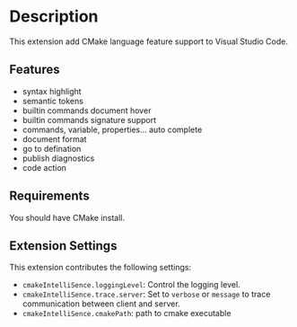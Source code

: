 # Description

This extension add CMake language feature support to Visual Studio Code.

## Features

+ syntax highlight
+ semantic tokens
+ builtin commands document hover
+ builtin commands signature support
+ commands, variable, properties... auto complete
+ document format
+ go to defination
+ publish diagnostics
+ code action

## Requirements

You should have CMake install.

## Extension Settings

This extension contributes the following settings:

* `cmakeIntelliSence.loggingLevel`: Control the logging level.
* `cmakeIntelliSence.trace.server`: Set to `verbose` or `message` to trace communication between client and server.
* `cmakeIntelliSence.cmakePath`: path to cmake executable
